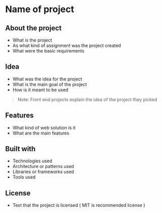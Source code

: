 # Name of project
## About the project
* What is the project
* As what kind of assignment was the project created
* What were the basic requirements
## Idea
* What was the idea for the project
* What is the main goal of the project
* How is it meant to be used
> Note: Front end projects explain the idea of the project they picked
## Features
* What kind of web solution is it
* What are the main features
## Built with
* Technologies used
* Architecture or patterns used
* Libraries or frameworks used
* Tools used
## License
* Text that the project is licensed ( MIT is recommended license )
